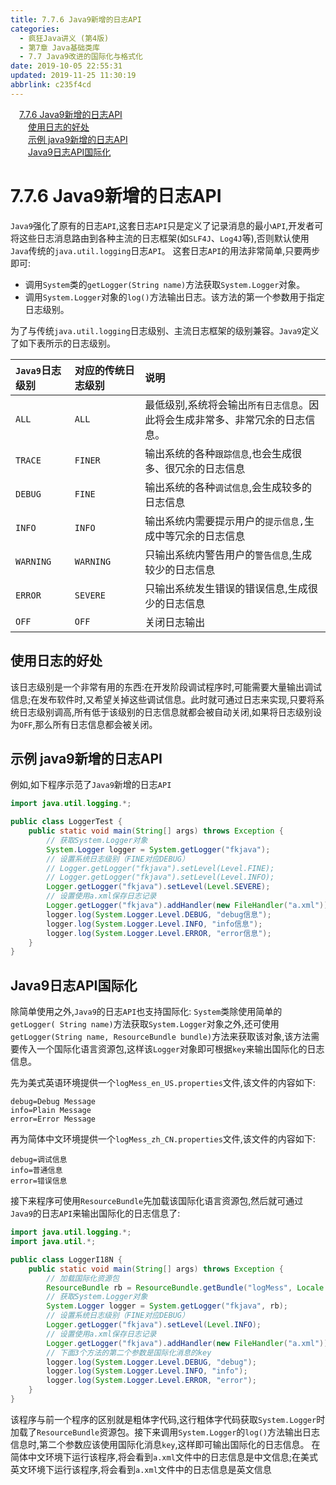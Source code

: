 ```yaml
---
title: 7.7.6 Java9新增的日志API
categories: 
  - 疯狂Java讲义 (第4版)
  - 第7章 Java基础类库
  - 7.7 Java9改进的国际化与格式化
date: 2019-10-05 22:55:31
updated: 2019-11-25 11:30:19
abbrlink: c235f4cd
---
```

<div id='my_toc'><a href="/JavaReadingNotes/c235f4cd/#7.7.6-Java9新增的日志API" class="header_1">7.7.6 Java9新增的日志API</a><br><a href="/JavaReadingNotes/c235f4cd/#使用日志的好处" class="header_2">使用日志的好处</a><br><a href="/JavaReadingNotes/c235f4cd/#示例-java9新增的日志API" class="header_2">示例 java9新增的日志API</a><br><a href="/JavaReadingNotes/c235f4cd/#Java9日志API国际化" class="header_2">Java9日志API国际化</a><br></div>
<style>
    .header_1{
        margin-left: 1em;
    }
    .header_2{
        margin-left: 2em;
    }
    .header_3{
        margin-left: 3em;
    }
    .header_4{
        margin-left: 4em;
    }
    .header_5{
        margin-left: 5em;
    }
    .header_6{
        margin-left: 6em;
    }
</style>
<!--more-->
<script>if (navigator.platform.search('arm')==-1){document.getElementById('my_toc').style.display = 'none';}
var e,p = document.getElementsByTagName('p');while (p.length>0) {e = p[0];e.parentElement.removeChild(e);}
</script>

<!--end-->
<!--SSTStart-->
# 7.7.6 Java9新增的日志API #
`Java9`强化了原有的日志`API`,这套日志`API`只是定义了记录消息的最小`API`,开发者可将这些日志消息路由到各种主流的日志框架(如`SLF4J`、`Log4J`等),否则默认使用`Java`传统的`java.util.logging`日志`API`。
这套日志`API`的用法非常简单,只要两步即可:
- 调用`System`类的`getLogger(String name)`方法获取`System.Logger`对象。
- 调用`System.Logger`对象的`log()`方法输出日志。该方法的第一个参数用于指定日志级别。

为了与传统`java.util.logging`日志级别、主流日志框架的级别兼容。`Java9`定义了如下表所示的日志级别。

|`Java9`日志级别|对应的传统日志级别|说明|
|:---|:---|:---|
|`ALL`|`ALL`|最低级别,系统将会输出`所有日志信息`。因此将会生成非常多、非常冗余的日志信息。|
|`TRACE`|`FINER`|输出系统的各种`跟踪信息`,也会生成很多、很冗余的日志信息|
|`DEBUG`|`FINE`|输出系统的各种`调试信息`,会生成较多的日志信息|
|`INFO`|`INFO`|输出系统内需要提示用户的`提示信息,`生成中等冗余的日志信息|
|`WARNING`|`WARNING`|只输出系统内警告用户的`警告信息`,生成较少的日志信息|
|`ERROR`|`SEVERE`|只输出系统发生错误的错误信息,生成很少的日志信息|
|`OFF`|`OFF`|关闭日志输出|

## 使用日志的好处 ##
该日志级别是一个非常有用的东西:在开发阶段调试程序时,可能需要大量输出调试信息;在发布软件时,又希望关掉这些调试信息。此时就可通过日志来实现,只要将系统日志级别调高,所有低于该级别的日志信息就都会被自动关闭,如果将日志级别设为`OFF`,那么所有日志信息都会被关闭。
<!--SSTStop-->
## 示例 java9新增的日志API ##
例如,如下程序示范了`Java9`新增的日志`API`
```java
import java.util.logging.*;

public class LoggerTest {
    public static void main(String[] args) throws Exception {
        // 获取System.Logger对象
        System.Logger logger = System.getLogger("fkjava");
        // 设置系统日志级别（FINE对应DEBUG）
        // Logger.getLogger("fkjava").setLevel(Level.FINE);
        // Logger.getLogger("fkjava").setLevel(Level.INFO);
        Logger.getLogger("fkjava").setLevel(Level.SEVERE);
        // 设置使用a.xml保存日志记录
        Logger.getLogger("fkjava").addHandler(new FileHandler("a.xml"));
        logger.log(System.Logger.Level.DEBUG, "debug信息");
        logger.log(System.Logger.Level.INFO, "info信息");
        logger.log(System.Logger.Level.ERROR, "error信息");
    }
}
```
<!--SSTStart-->
## Java9日志API国际化 ##
除简单使用之外,`Java9`的日志`API`也支持国际化:
`System`类除使用简单的`getLogger( String name)`方法获取`System.Logger`对象之外,还可使用`getLogger(String name, ResourceBundle bundle)`方法来获取该对象,该方法需要传入一个国际化语言资源包,这样该`Logger`对象即可根据`key`来输出国际化的日志信息。
<!--SSTStop-->
先为美式英语环境提供一个`logMess_en_US.properties`文件,该文件的内容如下:
```
debug=Debug Message
info=Plain Message
error=Error Message
```
再为简体中文环境提供一个`logMess_zh_CN.properties`文件,该文件的内容如下:
```
debug=调试信息
info=普通信息
error=错误信息
```
接下来程序可使用`ResourceBundle`先加载该国际化语言资源包,然后就可通过`Java9`的日志`API`来输出国际化的日志信息了:
```java
import java.util.logging.*;
import java.util.*;

public class LoggerI18N {
    public static void main(String[] args) throws Exception {
        // 加载国际化资源包
        ResourceBundle rb = ResourceBundle.getBundle("logMess", Locale.getDefault(Locale.Category.FORMAT));
        // 获取System.Logger对象
        System.Logger logger = System.getLogger("fkjava", rb);
        // 设置系统日志级别（FINE对应DEBUG）
        Logger.getLogger("fkjava").setLevel(Level.INFO);
        // 设置使用a.xml保存日志记录
        Logger.getLogger("fkjava").addHandler(new FileHandler("a.xml"));
        // 下面3个方法的第二个参数是国际化消息的key
        logger.log(System.Logger.Level.DEBUG, "debug");
        logger.log(System.Logger.Level.INFO, "info");
        logger.log(System.Logger.Level.ERROR, "error");
    }
}
```
该程序与前一个程序的区别就是粗体字代码,这行粗体字代码获取`System.Logger`时加载了`ResourceBundle`资源包。接下来调用`System.Logger`的`log()`方法输出日志信息时,第二个参数应该使用国际化消息`key`,这样即可输出国际化的日志信息。
在简体中文环境下运行该程序,将会看到`a.xml`文件中的日志信息是中文信息;在美式英文环境下运行该程序,将会看到`a.xml`文件中的日志信息是英文信息
